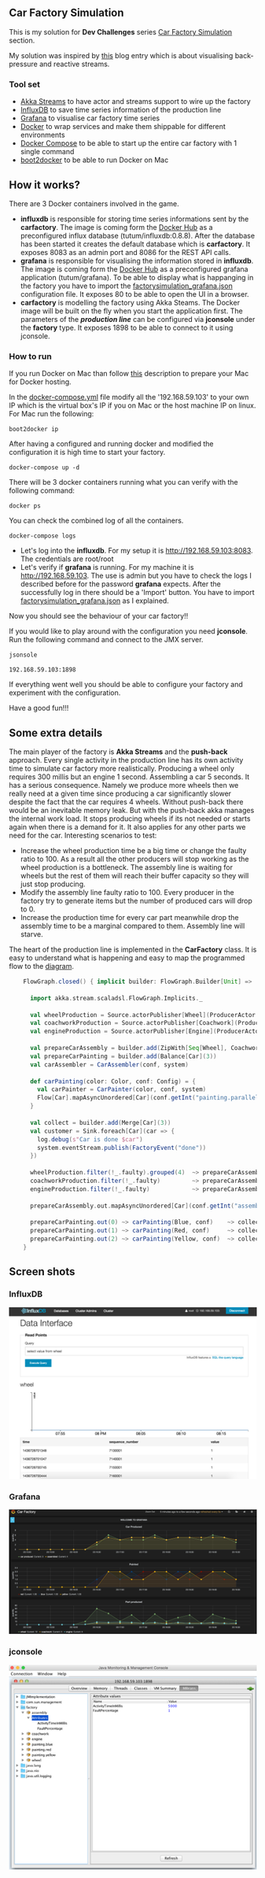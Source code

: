 ## Car Factory Simulation

This is my solution for **Dev Challenges** series [Car Factory Simulation](CHALLENGE.md) section.

My solution was inspired by [this](http://www.smartjava.org/content/visualizing-back-pressure-and-reactive-streams-akka-streams-statsd-grafana-and-influxdb) blog entry which is about visualising back-pressure and reactive streams.

### Tool set
- [Akka Streams](http://doc.akka.io/docs/akka-stream-and-http-experimental/1.0-RC4/scala.html?_ga=1.167543678.1764891530.1418773886) to have actor and streams support to wire up the factory
- [InfluxDB](https://influxdb.com/) to save time series information of the production line
- [Grafana](http://grafana.org/) to visualise car factory time series
- [Docker](https://www.docker.com/) to wrap services and make them shippable for different environments
- [Docker Compose](https://docs.docker.com/compose/) to be able to start up the entire car factory with 1 single command
- [boot2docker](http://boot2docker.io/) to be able to run Docker on Mac

## How it works?
There are 3 Docker containers involved in the game. 
- **influxdb** is responsible for storing time series informations sent by the **carfactory**. The image is coming form the [Docker Hub](https://hub.docker.com/account/signup/) as a preconfigured influx database (tutum/influxdb:0.8.8). After the database has been started it creates the default database which is **carfactory**. It exposes 8083 as an admin port and 8086 for the REST API calls. 
- **grafana** is responsible for visualising the information stored in **influxdb**. The image is coming form the [Docker Hub](https://hub.docker.com/account/signup/) as a preconfigured grafana application (tutum/grafana). To be able to display what is happanging in the factory you have to import the [factorysimulation_grafana.json](factorysimulation_grafana.json) configuration file. It exposes 80 to be able to open the UI in a browser.
- **carfactory** is modelling the factory using Akka Steams. The Docker image will be built on the fly when you start the application first. The parameters of the ***production line*** can be configured via **jconsole** under the **factory** type. It exposes 1898 to be able to connect to it using jconsole. 

### How to run
If you run Docker on Mac than follow [this](http://viget.com/extend/how-to-use-docker-on-os-x-the-missing-guide) description to prepare your Mac for Docker hosting. 

In the [docker-compose.yml](docker-compose.yml) file modify all the '192.168.59.103' to your own IP which is the virtual box's IP if you on Mac or the host machine IP on linux.
For Mac run the following:
```
boot2docker ip
```

After having a configured and running docker and modified the configuration it is high time to start your factory.
```
docker-compose up -d
```
There will be 3 docker containers running what you can verify with the following command:
```
docker ps
```
You can check the combined log of all the containers.
```
docker-compose logs
```
- Let's log into the **influxdb**. For my setup it is http://192.168.59.103:8083. The credentials are root/root
- Let's verify if **grafana** is running. For my machine it is http://192.168.59.103. The use is admin but you have to check the logs I described before for the password **grafana** expects. After the successfully log in there should be a 'Import' button. You have to import [factorysimulation_grafana.json](factorysimulation_grafana.json) as I explained.

Now you should see the behaviour of your car factory!!

If you would like to play around with the configuration you need **jconsole**. Run the following command and connect to the JMX server.
```
jsonsole
```
```
192.168.59.103:1898
```

If everything went well you should be able to configure your factory and experiment with the configuration.

Have a good fun!!!

## Some extra details
The main player of the factory is **Akka Streams** and the **push-back** approach. Every single activity in the production line has its own activity time to simulate car factory more realistically. Producing a wheel only requires 300 millis but an engine 1 second. Assembling a car 5 seconds. It has a serious consequence. Namely we produce more wheels then we really need at a given time since producing a car significantly slower despite the fact that the car requires 4 wheels. Without push-back there would be an inevitable memory leak. But with the push-back akka manages the internal work load. It stops producing wheels if its not needed or starts again when there is a demand for it. It also applies for any other parts we need for the car.
Interesting scenarios to test:
- Increase the wheel production time be a big time or change the faulty ratio to 100. As a result all the other producers will stop working as the wheel production is a bottleneck. The assembly line is waiting for wheels but the rest of them will reach their buffer capacity so they will just stop producing.
- Modify the assembly line faulty ratio to 100. Every producer in the factory try to generate items but the number of produced cars will drop to 0.
- Increase the production time for every car part meanwhile drop the assembly time to be a marginal compared to them. Assembly line will starve.

The heart of the production line is implemented in the **CarFactory** class. It is easy to understand what is happening and easy to map the programmed flow to the [diagram](pics/DevChallengeCarFactory.jpg).
```scala
    FlowGraph.closed() { implicit builder: FlowGraph.Builder[Unit] =>

      import akka.stream.scaladsl.FlowGraph.Implicits._

      val wheelProduction = Source.actorPublisher[Wheel](ProducerActor.props[Wheel](conf))
      val coachworkProduction = Source.actorPublisher[Coachwork](ProducerActor.props[Coachwork](conf))
      val engineProduction = Source.actorPublisher[Engine](ProducerActor.props[Engine](conf))

      val prepareCarAssembly = builder.add(ZipWith[Seq[Wheel], Coachwork, Engine, (Seq[Wheel], Coachwork, Engine)]((_, _, _)))
      val prepareCarPainting = builder.add(Balance[Car](3))
      val carAssembler = CarAssembler(conf, system)

      def carPainting(color: Color, conf: Config) = {
        val carPainter = CarPainter(color, conf, system)
        Flow[Car].mapAsyncUnordered[Car](conf.getInt("painting.parallel"))(carPainter.paint(_))
      }

      val collect = builder.add(Merge[Car](3))
      val customer = Sink.foreach[Car](car => {
        log.debug(s"Car is done $car")
        system.eventStream.publish(FactoryEvent("done"))
      })

      wheelProduction.filter(!_.faulty).grouped(4)  ~> prepareCarAssembly.in0
      coachworkProduction.filter(!_.faulty)         ~> prepareCarAssembly.in1
      engineProduction.filter(!_.faulty)            ~> prepareCarAssembly.in2

      prepareCarAssembly.out.mapAsyncUnordered[Car](conf.getInt("assembly.parallel"))(carAssembler.assemble(_)).filter(!_.faulty) ~> prepareCarPainting.in

      prepareCarPainting.out(0) ~> carPainting(Blue, conf)    ~> collect ~> customer
      prepareCarPainting.out(1) ~> carPainting(Red, conf)     ~> collect
      prepareCarPainting.out(2) ~> carPainting(Yellow, conf)  ~> collect
    }
```

## Screen shots
### InfluxDB
![Alt text](pics/InfluxDB.png?raw=true "Influx")

### Grafana
![Alt text](pics/Grafana.png?raw=true "Grafana")

### jconsole
![Alt text](pics/jconsole.png?raw=true "jconsole")
